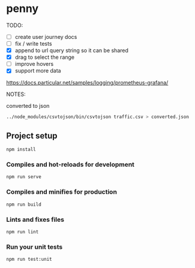 # penny

TODO:
* [ ] create user journey docs
* [ ] fix / write tests
* [x] append to url query string so it can be shared
* [x] drag to select the range
* [ ] improve hovers
* [x] support more data

https://docs.particular.net/samples/logging/prometheus-grafana/


NOTES:

converted to json
```bash
../node_modules/csvtojson/bin/csvtojson traffic.csv > converted.json
```

## Project setup
```
npm install
```

### Compiles and hot-reloads for development
```
npm run serve
```

### Compiles and minifies for production
```
npm run build
```

### Lints and fixes files
```
npm run lint
```

### Run your unit tests
```
npm run test:unit
```